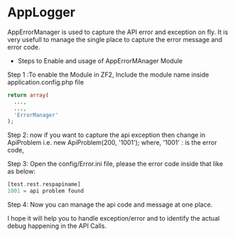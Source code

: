 # AppLogger
AppErrorManager is used to capture the API error and exception on fly.
It is very usefull to manage the single place to capture the error message and error code.


* Steps to Enable and usage of AppErrorMAnager Module

Step 1 :To enable the Module in ZF2, Include the module name inside application.config.php file
```php
return array(
  ...,
  ...,
  'ErrorManager'
);
```
Step 2: now if you want to capture the api exception then change in ApiProblem i.e. new ApiProblem(200, '1001');
where, '1001' : is the error code, 

Step 3: Open the config/Error.ini file, please the error code inside that like as below:
```php
[test.rest.respapiname]
1001 = api problem found

``` 
Step 4: Now you can manage the api code and message at one place.

I hope it will help you to handle exception/error and to identify the actual debug happening in the API Calls.


